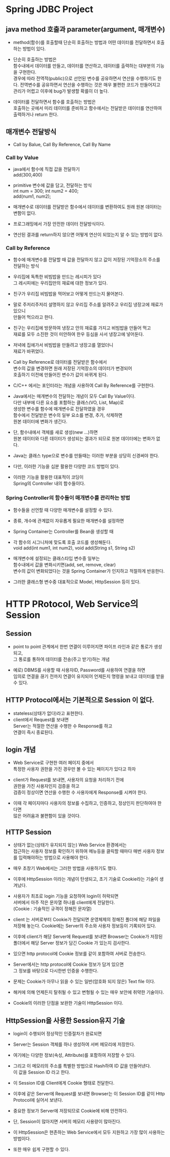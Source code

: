 # Spring JDBC Project


## java method 호출과 parameter(argument, 매개변수)
* method(함수)를 호출할때 단순히 호출하는 방법과 어떤 데이터를 전달하면서 호출하는 방법이 있다.

* 단순히 호출하는 방법은  
함수내에서 데이터를 만들고, 데이터를 연산하고, 데이터를 출력하는 대부분의 기능을 구현한다.  
경우에 따라 전역적(public)으로 선언된 변수를 공유하면서 연산을 수행하기도 한다.
전역변수를 공유하면서 연산을 수행하는 것은 매우 불편한 코드가 만들어지고 관리가 어렵고 이후에 bug가 발생할 확를이 더 높다.

* 데이터를 전달하면서 함수를 호출하는 방법은  
호출하는 곳에서 미리 데이터를 준비하고 함수에서는 전달받은 데이터를 연산하여 출력하거나 return 한다.


## 매개변수 전달방식
* Call by Balue, Call By Reference, Call By Name

### Call by Value
* java에서 함수에 직접 값을 전달하기  
add(300,400)
* primitive 변수에 값을 담고, 전달하는 방식  
int num = 300; int num2 = 400;  
add(num1, num2);  

* 매개변수로 데이터를 전달받은 함수에서 데이터를 변환하여도 
원래 원본 데이터는 변함이 없다.

* 프로그래밍에서 가장 안전한 데이터 전달방식이다.
* 연산된 결과를 return하지 않으면 어떻게 연산이 되었는지 
알 수 있는 방법이 없다.

### Call by Reference
* 함수에 매개변수를 전달할 때 값을 전달하지 않고
값이 저장된 기억장소의 주소를 전달하는 방식

* 우리집에 독특한 비빔밥을 만드는 레시피가 있다  
그 레시피에는 우리집만의 재료에 대한 정보가 있다.

* 친구가 우리집 비빔밥을 먹어보고 어떻게 만드는지 물어본다.
* 말로 주저리주저리 설명하지 않고 
  우리집 주소를 알려주고 우리집 냉장고에 재료가 있으니  
  만들어 먹으라고 한다.
* 친구는 우리집에 방문하여 냉장고 안의 재료를 가지고 비빔밥을 만들어 먹고  
재료를 모두 소진한 것이 미안하여 한우 등심을 사서 냉장고에 넣어둔다.
* 저녁에 집에가서 비빔밥을 만들려고 냉장고를 열었더니  
재료가 바뀌었다.

* Call by Reference로 데이터를 전달받은 함수에서  
변수의 값을 변경하면 원래 저장된 기억장소의 데이터가 변경되어  
호출하기 이전에 만들어진 변수가 값이 바뀌게 된다.

* C/C++ 에서는 포인터라는 개념을 사용하여 Call By Reference를 구현한다.

* Java에서는 매개변수의 전달하는 개념이 모두 Call By Value이다.  
다만 내부에 다른 요소를 포함하는 클래스(VO, List, Map)로  
생성한 변수를 함수에 매개변수로 전달하였을 경우  
함수에서 전달받은 변수의 일부 요소를 변경, 추가, 삭제하면  
원본 데이터에 변화가 생긴다.

* 단, 함수내에서 객체를 새로 생성(new ...)하면  
원본 데이터와 다른 데이터가 생성되는 결과가 되므로
원본 데이터에는 변화가 없다.

* Java는 클래스 type으로 변수를 만들때는 이러한 부분을 상당히 신경써야 한다.

* 다만, 이러한 기능을 십분 활용한 다양한 코드 방법이 있다.
* 이러한 기능을 활용한 대표적이 코딩이  
Spring의 Controller 내의 함수들이다.

### Spring Controller의 함수들이 매개변수를 관리하는 방법
* 함수들을 선언할 때 다양한 매개변수를 설정할 수 있다.
* 종류, 개수에 관계없이 자유롭게 필요한 매개변수를 설정하면
* Spring Container는 Controller를 Bean을 생성할 때
* 각 함수의 시그니처에 맞도록 호출 코드를 생성해둔다.  
void add(int num1, int num2), void add(String s1, String s2)

* 매개변수에 설정되는 클래스타입 변수중 일부는  
함수내에서 값을 변화시키면(add, set, remove, clear)  
변수의 값이 변화되었다는 것을 Spring Container가 인지하고
적절하게 반응한다.

* 그러한 클래스형 변수중 대표적으로 Model, HttpSession 등이 있다.

# HTTP PRotocol, Web Service의 Session

## Session
* point to point 관계에서 한번 연결이 이루어지면
파이프 라인과 같은 통로가 생성되고,  
그 통로를 통하여 데이터를 전송(주고 받기)하는 개념

* 예로) DBMS를 사용할 때 사용자ID, Password를 사용하여 연결을 하면  
임의로 연결을 끊기 전까지 연결이 유지되어
언제든지 명령을 보내고 데이터를 받을 수 있다.

## HTTP Protocol에서는 기본적으로 Session 이 없다. 
* stateless(상태가 없다)라고 표현한다.
* client에서 Request를 보내면  
Server는 적절한 연산을 수행한 수 Response를 하고  
연결이 즉시 종료된다.

## login 개념
* Web Service로 구현한 여러 페이지 중에서  
특정한 사용자 권한을 가진 경우만 볼 수 있는 페이지가 있다고 하자

* client가 Request를 보내면, 사용자의 요청을 처리하기 전에  
권한을 가진 사용자인지 검증을 하고  
검증이 정상이면 연산을 수행한 수 사용자에게 Response를 시켜야 한다.

* 이때 각 페이지마다 사용자의 정보를 수집하고, 인증하고, 정상인지 판단하여야 한다면  
많은 어려움과 불편함이 있을 것이다.


## HTTP Session
* 상태가 없는(상태가 유지되지 않는) Web Service 환경에서는  
접근하는 사용자 정보를 확인하기 위하여 메뉴등을 클릭할 때마다
매번 사용자 정보를 입력해야하는 방법으로 사용해야 한다.
* 매우 초창기 Web에서는 그러한 방법을 사용하기도 했다.

* 이후에 HttpSession 이라는 개념이 탄생되고, 초기 기술로 Cookie라는 기술이 생겨났다.
* 사용자가 최초로 login 기능을 요청하여 login이 허락되면  
서버에서 아주 작은 문자열 하나를 client에게 전달한다.  
(Cookie : 기술적인 규격이 정해진 문자열)

* client 는 서버로부터 Cookie가 전달되면 운영체제의 정해진 폴더에 해당 파일을 저장해 놓는다. 
Cookie에는 Server의 주소와 사용자 정보등이 기록되어 있다.

* 이후에 client가 해당 Server에 Request를 보내면
Browser는 Cookie가 저장된 폴더에서 해당 Server 정보가 담긴 Cookie 가 있는지 검사한다. 

* 있으면 http protocol에 Cookie 정보를 같이 포함하여 서버로 전송한다.

* Server에서는 http protocol에 Cookie 정보가 담겨 있으면  
그 정보를 바탕으로 다시한번 인증을 수행한다.

* 문제는 Cookie가 아무나 읽을 수 있는 일반(암호화 되지 않은) Text file 이다.
* 해커에 의해 언제든지 탈취될 수 있고 변형될 수 있는 매우 보안에 취약한 기술이다.

* Cookie의 이러한 단점을 보완한 기술이 HttpSession
이다.

## HttpSession을 사용한 Session유지 기술
* login이 수행되어 정상적인 인증절차가 완료되면

* Server는 Session 객체를 하나 생성하여 서버 메모리에 저장한다.
* 여기에는 다양한 정보(속성, Attribute)를 포함하여 저장할 수 있다.

* 그리고 이 메모리의 주소를 특별한 방법으로 Hash하여 ID 값을 만들어낸다.  
이 값을 Session ID 라고 한다.

* 이 Session ID를 Client에게 Cookie 형태로 전달한다.
* 이후에 같은 Server에 Request를 보내면 Browser는 이 Session ID를 같이 Http Protocol에 실어서 보낸다.

* 중요한 정보가 Server에 저장되므로 Cookie에 비해 안전하다.
* 단, Session이 많아지면 서버의 메모리 사용량이 많아진다.

* 이 HttpSession은 현존하는 Web Service에서 모두 지원하고 가장 많이 사용하는 방법이다.
* 또한 매우 쉽게 구현할 수 있다.

